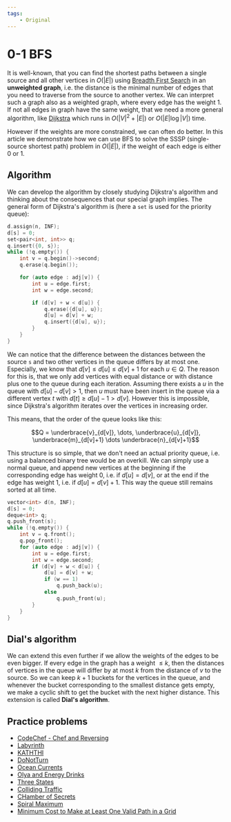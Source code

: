 ```yaml
---
tags:
    - Original
---
```


# 0-1 BFS

It is well-known, that you can find the shortest paths between a single source and all other vertices in $O(|E|)$ using [Breadth First Search](breadth-first-search.md) in an **unweighted graph**, i.e. the distance is the minimal number of edges that you need to traverse from the source to another vertex. We can interpret such a graph also as a weighted graph, where every edge has the weight $1$. If not all edges in graph have the same weight, that we need a more general algorithm, like [Dijkstra](dijkstra.md) which runs in $O(|V|^2 + |E|)$ or $O(|E| \log |V|)$ time.

However if the weights are more constrained, we can often do better. In this article we demonstrate how we can use BFS to solve the SSSP (single-source shortest path) problem in $O(|E|)$, if the weight of each edge is either $0$ or $1$.

## Algorithm

We can develop the algorithm by closely studying Dijkstra's algorithm and thinking about the consequences that our special graph implies. The general form of Dijkstra's algorithm is (here a `set` is used for the priority queue):

```cpp
d.assign(n, INF);
d[s] = 0;
set<pair<int, int>> q;
q.insert({0, s});
while (!q.empty()) {
    int v = q.begin()->second;
    q.erase(q.begin());

    for (auto edge : adj[v]) {
        int u = edge.first;
        int w = edge.second;

        if (d[v] + w < d[u]) {
            q.erase({d[u], u});
            d[u] = d[v] + w;
            q.insert({d[u], u});
        }
    }
}
```

We can notice that the difference between the distances between the source `s` and two other vertices in the queue differs by at most one. Especially, we know that $d[v] \le d[u] \le d[v] + 1$ for each $u \in Q$. The reason for this is, that we only add vertices with equal distance or with distance plus one to the queue during each iteration. Assuming there exists a $u$ in the queue with $d[u] - d[v] > 1$, then $u$ must have been insert in the queue via a different vertex $t$ with $d[t] \ge d[u] - 1 > d[v]$. However this is impossible, since Dijkstra's algorithm iterates over the vertices in increasing order.

This means, that the order of the queue looks like this:

$$Q = \underbrace{v}_{d[v]}, \dots, \underbrace{u}_{d[v]}, \underbrace{m}_{d[v]+1} \dots \underbrace{n}_{d[v]+1}$$

This structure is so simple, that we don't need an actual priority queue, i.e. using a balanced binary tree would be an overkill. We can simply use a normal queue, and append new vertices at the beginning if the corresponding edge has weight $0$, i.e. if $d[u] = d[v]$, or at the end if the edge has weight $1$, i.e. if $d[u] = d[v] + 1$. This way the queue still remains sorted at all time.

```cpp
vector<int> d(n, INF);
d[s] = 0;
deque<int> q;
q.push_front(s);
while (!q.empty()) {
    int v = q.front();
    q.pop_front();
    for (auto edge : adj[v]) {
        int u = edge.first;
        int w = edge.second;
        if (d[v] + w < d[u]) {
            d[u] = d[v] + w;
            if (w == 1)
                q.push_back(u);
            else
                q.push_front(u);
        }
    }
}
```

## Dial's algorithm

We can extend this even further if we allow the weights of the edges to be even bigger. If every edge in the graph has a weight $\le k$, then the distances of vertices in the queue will differ by at most $k$ from the distance of $v$ to the source. So we can keep $k + 1$ buckets for the vertices in the queue, and whenever the bucket corresponding to the smallest distance gets empty, we make a cyclic shift to get the bucket with the next higher distance. This extension is called **Dial's algorithm**.

## Practice problems

-   [CodeChef - Chef and Reversing](https://www.codechef.com/problems/REVERSE)
-   [Labyrinth](https://codeforces.com/contest/1063/problem/B)
-   [KATHTHI](http://www.spoj.com/problems/KATHTHI/)
-   [DoNotTurn](https://community.topcoder.com/stat?c=problem_statement&pm=10337)
-   [Ocean Currents](https://onlinejudge.org/index.php?option=onlinejudge&page=show_problem&problem=2620)
-   [Olya and Energy Drinks](https://codeforces.com/problemset/problem/877/D)
-   [Three States](https://codeforces.com/problemset/problem/590/C)
-   [Colliding Traffic](https://onlinejudge.org/index.php?option=com_onlinejudge&Itemid=8&page=show_problem&problem=2621)
-   [CHamber of Secrets](https://codeforces.com/problemset/problem/173/B)
-   [Spiral Maximum](https://codeforces.com/problemset/problem/173/C)
-   [Minimum Cost to Make at Least One Valid Path in a Grid](https://leetcode.com/problems/minimum-cost-to-make-at-least-one-valid-path-in-a-grid)
